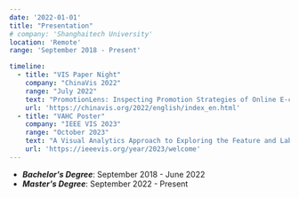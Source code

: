 ```yaml
---
date: '2022-01-01'
title: "Presentation"
# company: 'Shanghaitech University'
location: 'Remote'
range: 'September 2018 - Present'

timeline:
  - title: "VIS Paper Night"
    company: "ChinaVis 2022"
    range: "July 2022"
    text: "PromotionLens: Inspecting Promotion Strategies of Online E‑commerce via Visual Analytics"
    url: 'https://chinavis.org/2022/english/index_en.html'
  - title: "VAHC Poster"
    company: "IEEE VIS 2023"
    range: "October 2023"
    text: "A Visual Analytics Approach to Exploring the Feature and Label Space Based on Semi-structured Electronic Medical Records"
    url: 'https://ieeevis.org/year/2023/welcome'
---
```


- ***Bachelor's Degree***: September 2018 - June 2022
- ***Master's Degree***: September 2022 - Present
